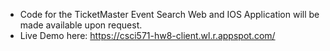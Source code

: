 - Code for the TicketMaster Event Search Web and IOS Application will be made available upon request.
- Live Demo here: https://csci571-hw8-client.wl.r.appspot.com/
